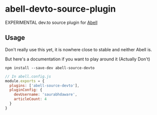 # abell-devto-source-plugin
EXPERIMENTAL dev.to source plugin for [Abell](https://abelljs.org)

## Usage

Don't really use this yet, it is nowhere close to stable and neither Abell is.

But here's a documentation if you want to play around it (Actually Don't)

```
npm install --save-dev abell-source-devto
```

```js
// In abell.config.js
module.exports = {
  plugins: ['abell-source-devto'],
  pluginConfig: {
    devUsername: 'saurabhdaware',
    articleCount: 4
  }
}
```